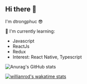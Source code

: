 <!--
**dtrongphuc/dtrongphuc** is a ✨ _special_ ✨ repository because its `README.md` (this file) appears on your GitHub profile.
!-->

## Hi there 👋

I'm dtrongphuc 😎  
  
📃 I'm currently learning:

- Javascript
- ReactJs
- Redux
- Interest: React Native, Typescript

![Anurag's GitHub stats](https://github-readme-stats.vercel.app/api?username=dtrongphuc&hide=stars&show_icons=true?count_private=true&theme=tokyonight)

[![willianrod's wakatime stats](https://github-readme-stats.vercel.app/api/wakatime?username=dtrongphuc)](https://github.com/anuraghazra/github-readme-stats)
